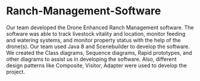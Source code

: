 # Ranch-Management-Software
Our team developed the Drone Enhanced Ranch Management software. The software was able to track livestock vitality and location, monitor feeding and watering systems, and monitor property status with the help of the drone(s).  Our team used Java 8 and Scenebuilder to develop the software. We created the Class diagrams, Sequence diagrams, Rapid prototypes, and other diagrams to assist us in developing the software. Also, different design patterns like Composite, Visitor, Adapter were used to develop the project.
